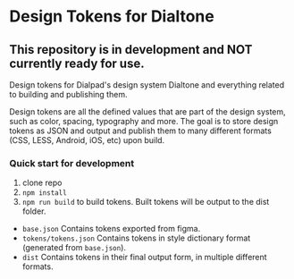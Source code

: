# Design Tokens for Dialtone

## This repository is in development and NOT currently ready for use.

Design tokens for Dialpad's design system Dialtone and everything related to building and publishing them.

Design tokens are all the defined values that are part of the design system, such as color, spacing, typography and more. The goal is to store design tokens as JSON and output and publish them to many different formats (CSS, LESS, Android, iOS, etc) upon build.

### Quick start for development

1. clone repo
2. `npm install`
3. `npm run build` to build tokens. Built tokens will be output to the dist folder.

- `base.json` Contains tokens exported from figma.
- `tokens/tokens.json` Contains tokens in style dictionary format (generated from `base.json`).
- `dist` Contains tokens in their final output form, in multiple different formats.
